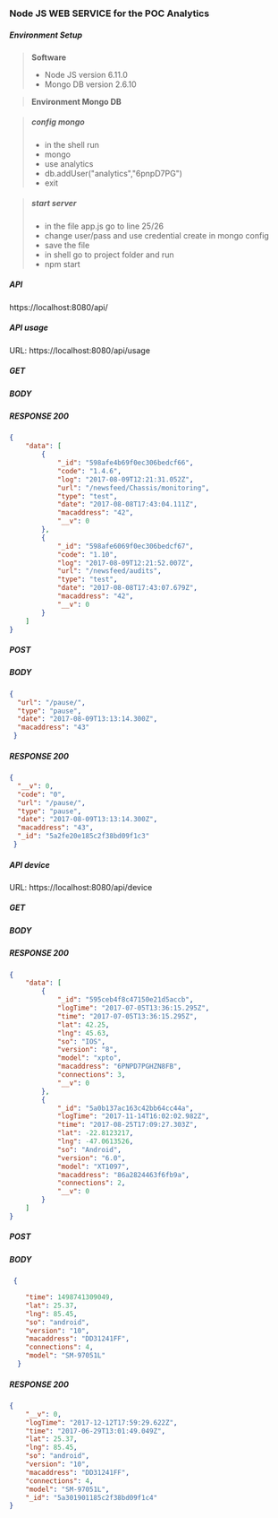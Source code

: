 ### Node JS WEB SERVICE for the POC Analytics

##### Environment Setup

> **Software**
> - Node JS version 6.11.0
> - Mongo DB version 2.6.10

> **Environment Mongo DB**

> ##### config mongo
> - in the shell run
> - mongo
> - use analytics
> - db.addUser("analytics","6pnpD7PG")
> - exit

> ##### start server
> - in the file app.js go to line 25/26 
> - change user/pass and use credential create in mongo config
> - save the file
> - in shell go to project folder and run
> - npm start


##### API 

https://localhost:8080/api/

##### API usage
URL: https://localhost:8080/api/usage
##### GET 
##### BODY 

##### RESPONSE 200
```json
{
    "data": [
        {
            "_id": "598afe4b69f0ec306bedcf66",
            "code": "1.4.6",
            "log": "2017-08-09T12:21:31.052Z",
            "url": "/newsfeed/Chassis/monitoring",
            "type": "test",
            "date": "2017-08-08T17:43:04.111Z",
            "macaddress": "42",
            "__v": 0
        },
        {
            "_id": "598afe6069f0ec306bedcf67",
            "code": "1.10",
            "log": "2017-08-09T12:21:52.007Z",
            "url": "/newsfeed/audits",
            "type": "test",
            "date": "2017-08-08T17:43:07.679Z",
            "macaddress": "42",
            "__v": 0
        }
    ]
}
```
##### POST 
##### BODY
```json
{
  "url": "/pause/",
  "type": "pause",
  "date": "2017-08-09T13:13:14.300Z",
  "macaddress": "43"
 }
 ```
##### RESPONSE 200
```json
{
  "__v": 0,
  "code": "0",
  "url": "/pause/",
  "type": "pause",
  "date": "2017-08-09T13:13:14.300Z",
  "macaddress": "43",
  "_id": "5a2fe20e185c2f38bd09f1c3"
 }
 ```
 
##### API device
URL: https://localhost:8080/api/device
##### GET 
##### BODY 

##### RESPONSE 200
```json
{
    "data": [
        {
            "_id": "595ceb4f8c47150e21d5accb",
            "logTime": "2017-07-05T13:36:15.295Z",
            "time": "2017-07-05T13:36:15.295Z",
            "lat": 42.25,
            "lng": 45.63,
            "so": "IOS",
            "version": "8",
            "model": "xpto",
            "macaddress": "6PNPD7PGHZN8FB",
            "connections": 3,
            "__v": 0
        },
        {
            "_id": "5a0b137ac163c42bb64cc44a",
            "logTime": "2017-11-14T16:02:02.982Z",
            "time": "2017-08-25T17:09:27.303Z",
            "lat": -22.8123217,
            "lng": -47.0613526,
            "so": "Android",
            "version": "6.0",
            "model": "XT1097",
            "macaddress": "86a2824463f6fb9a",
            "connections": 2,
            "__v": 0
        }
    ]
}
```
##### POST 
##### BODY
```json
 {

    "time": 1498741309049,
    "lat": 25.37,
    "lng": 85.45,
    "so": "android",
    "version": "10",
    "macaddress": "DD31241FF",
    "connections": 4,
    "model": "SM-97051L"
  }
 ```
##### RESPONSE 200
```json
{
    "__v": 0,
    "logTime": "2017-12-12T17:59:29.622Z",
    "time": "2017-06-29T13:01:49.049Z",
    "lat": 25.37,
    "lng": 85.45,
    "so": "android",
    "version": "10",
    "macaddress": "DD31241FF",
    "connections": 4,
    "model": "SM-97051L",
    "_id": "5a301901185c2f38bd09f1c4"
}
 ```
